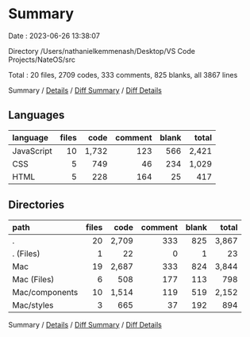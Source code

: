 # Summary

Date : 2023-06-26 13:38:07

Directory /Users/nathanielkemmenash/Desktop/VS Code Projects/NateOS/src

Total : 20 files,  2709 codes, 333 comments, 825 blanks, all 3867 lines

Summary / [Details](details.md) / [Diff Summary](diff.md) / [Diff Details](diff-details.md)

## Languages
| language | files | code | comment | blank | total |
| :--- | ---: | ---: | ---: | ---: | ---: |
| JavaScript | 10 | 1,732 | 123 | 566 | 2,421 |
| CSS | 5 | 749 | 46 | 234 | 1,029 |
| HTML | 5 | 228 | 164 | 25 | 417 |

## Directories
| path | files | code | comment | blank | total |
| :--- | ---: | ---: | ---: | ---: | ---: |
| . | 20 | 2,709 | 333 | 825 | 3,867 |
| . (Files) | 1 | 22 | 0 | 1 | 23 |
| Mac | 19 | 2,687 | 333 | 824 | 3,844 |
| Mac (Files) | 6 | 508 | 177 | 113 | 798 |
| Mac/components | 10 | 1,514 | 119 | 519 | 2,152 |
| Mac/styles | 3 | 665 | 37 | 192 | 894 |

Summary / [Details](details.md) / [Diff Summary](diff.md) / [Diff Details](diff-details.md)